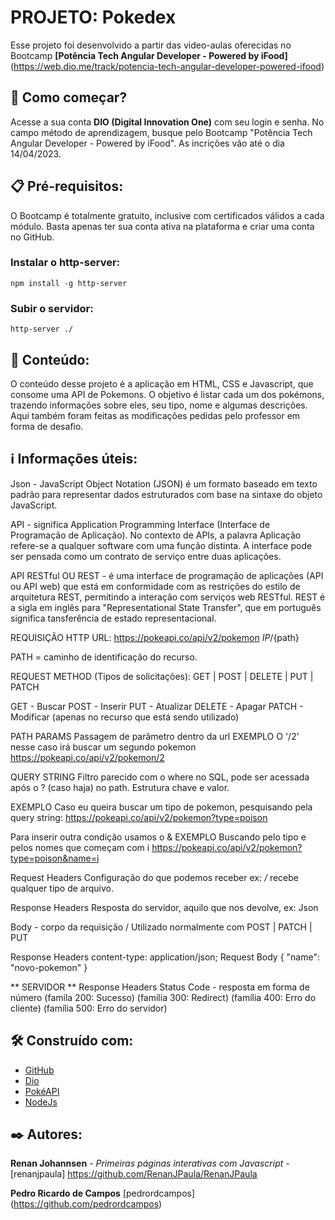 
# PROJETO: Pokedex

Esse projeto foi desenvolvido a partir das video-aulas oferecidas no Bootcamp **[Potência Tech Angular Developer - Powered by iFood]** (https://web.dio.me/track/potencia-tech-angular-developer-powered-ifood)

## 🚀 Como começar?
Acesse a sua conta **DIO (Digital Innovation One)** com seu login e senha. No campo método de aprendizagem, busque pelo Bootcamp "Potência Tech Angular Developer - Powered by iFood". As incrições vão até o dia 14/04/2023. 

## 📋 Pré-requisitos:
O Bootcamp é totalmente gratuito, inclusive com certificados válidos a cada módulo. Basta apenas ter sua conta ativa na plataforma e criar uma conta no GitHub. 

### Instalar o http-server:

```
npm install -g http-server
```

### Subir o servidor:
```
http-server ./
```

## 🔎 Conteúdo:
O conteúdo desse projeto é a aplicação em HTML, CSS e Javascript, que consome uma API de Pokemons. O objetivo é listar cada um dos pokémons, trazendo informações sobre eles, seu tipo, nome e algumas descrições. Aqui também foram feitas as modificações pedidas pelo professor em forma de desafio. 

## ℹ️ Informações úteis:
Json - JavaScript Object Notation (JSON) é um formato baseado em texto padrão para representar dados estruturados com base na sintaxe do objeto JavaScript.

API - significa Application Programming Interface (Interface de Programação de Aplicação). No contexto de APIs, a palavra Aplicação refere-se a qualquer software com uma função distinta. A interface pode ser pensada como um contrato de serviço entre duas aplicações.

API RESTful OU REST - é uma interface de programação de aplicações (API ou API web) que está em conformidade com as restrições do estilo de arquitetura REST, permitindo a interação com serviços web RESTful. REST é a sigla em inglês para "Representational State Transfer", que em português significa tansferência de estado representacional.

REQUISIÇÃO HTTP
URL:    https://pokeapi.co/api/v2/pokemon
        ${IP}/${path}

PATH = caminho de identificação do recurso.

REQUEST METHOD (Tipos de solicitações):
GET | POST | DELETE | PUT | PATCH

GET - Buscar
POST - Inserir
PUT - Atualizar
DELETE - Apagar
PATCH - Modificar (apenas no recurso que está sendo utilizado)

PATH PARAMS
Passagem de parâmetro dentro da url
EXEMPLO
O '/2' nesse caso irá buscar um segundo pokemon
https://pokeapi.co/api/v2/pokemon/2 

QUERY STRING
Filtro parecido com o where no SQL, pode ser acessada após o ? (caso haja) no path. Estrutura chave e valor.

EXEMPLO
Caso eu queira buscar um tipo de pokemon, pesquisando pela query string: 
https://pokeapi.co/api/v2/pokemon?type=poison

Para inserir outra condição usamos o &
EXEMPLO
Buscando pelo tipo e pelos nomes que começam com i
https://pokeapi.co/api/v2/pokemon?type=poison&name=i

Request Headers
    Configuração do que podemos receber ex: */* recebe qualquer tipo de arquivo.

Response Headers
    Resposta do servidor, aquilo que nos devolve, ex: Json

Body - corpo da requisição / Utilizado normalmente com POST | PATCH | PUT

Response Headers
    content-type: application/json;
Request Body {
    "name": "novo-pokemon"
}

** SERVIDOR **
Response Headers
Status Code - resposta em forma de número 
    (famíla 200: Sucesso)
    (família 300: Redirect)
    (família 400: Erro do cliente)
    (família 500: Erro do servidor)

## 🛠️ Construído com:
* [GitHub](https://github.com/)
* [Dio](https://web.dio.me/)
* [PokéAPI](https://pokeapi.co/)
* [NodeJs](https://nodejs.org/en/download)

## ✒️ Autores:

**Renan Johannsen** - *Primeiras páginas interativas com Javascript* - [renanjpaula] 
https://github.com/RenanJPaula/RenanJPaula


**Pedro Ricardo de Campos** [pedrordcampos]
(https://github.com/pedrordcampos)






